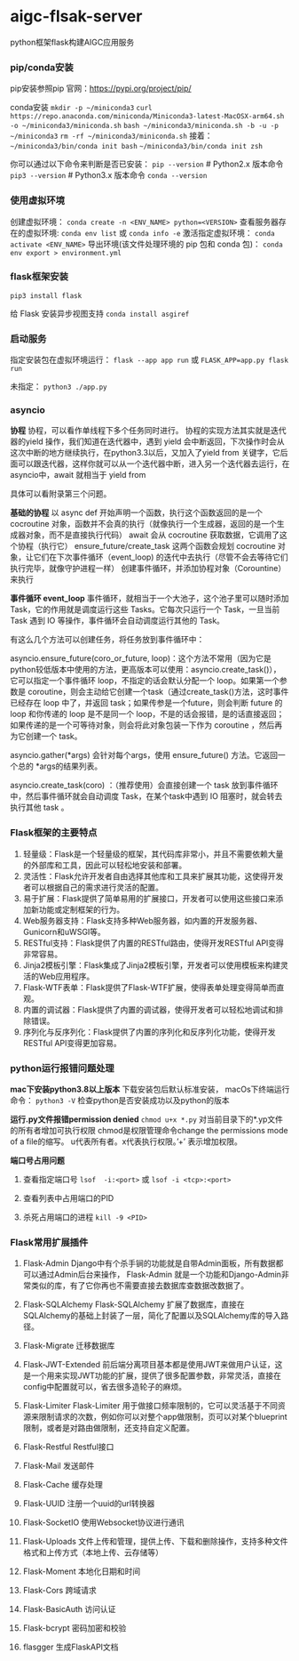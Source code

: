 # aigc-flsak-server
python框架flask构建AIGC应用服务


### pip/conda安装

pip安装参照pip 官网：https://pypi.org/project/pip/

conda安装
`mkdir -p ~/miniconda3`
`curl https://repo.anaconda.com/miniconda/Miniconda3-latest-MacOSX-arm64.sh -o ~/miniconda3/miniconda.sh`
`bash ~/miniconda3/miniconda.sh -b -u -p ~/miniconda3`
`rm -rf ~/miniconda3/miniconda.sh`
接着：
`~/miniconda3/bin/conda init bash`
`~/miniconda3/bin/conda init zsh`

你可以通过以下命令来判断是否已安装：
`pip --version`     # Python2.x 版本命令
`pip3 --version`   # Python3.x 版本命令
`conda --version`

### 使用虚拟环境

创建虚拟环境：
`conda create -n <ENV_NAME> python=<VERSION>`
查看服务器存在的虚拟环境:
`conda env list`  或 `conda info -e`
激活指定虚拟环境：
`conda activate <ENV_NAME>`
导出环境(该文件处理环境的 pip 包和 conda 包)：
`conda env export > environment.yml`

### flask框架安装

`pip3 install flask`

给 Flask 安装异步视图支持
`conda install asgiref`

### 启动服务

指定安装包在虚拟环境运行：
`flask --app app run` 或  `FLASK_APP=app.py flask run`

未指定：
`python3 ./app.py`

### asyncio

**协程**
协程，可以看作单线程下多个任务同时进行。
协程的实现方法其实就是迭代器的yield 操作，我们知道在迭代器中，遇到 yield 会中断返回，下次操作时会从这次中断的地方继续执行，在python3.3以后，又加入了yield from 关键字，它后面可以跟迭代器，这样你就可以从一个迭代器中断，进入另一个迭代器去运行，在 asyncio中，await 就相当于 yield from

具体可以看附录第三个问题。

**基础的协程**
以 async def 开始声明一个函数，执行这个函数返回的是一个 cocroutine 对象，函数并不会真的执行（就像执行一个生成器，返回的是一个生成器对象，而不是直接执行代码）
await 会从 cocroutine 获取数据，它调用了这个协程（执行它）
ensure_future/create_task 这两个函数会规划 cocroutine 对象，让它们在下次事件循环（event_loop) 的迭代中去执行（尽管不会去等待它们执行完毕，就像守护进程一样）
创建事件循环，并添加协程对象（Corountine）来执行

**事件循环 event_loop**
事件循环，就相当于一个大池子，这个池子里可以随时添加 Task，它的作用就是调度运行这些 Tasks。它每次只运行一个 Task，一旦当前 Task 遇到 IO 等操作，事件循环会自动调度运行其他的 Task。

有这么几个方法可以创建任务，将任务放到事件循环中：

asyncio.ensure_future(coro_or_future, loop)：这个方法不常用（因为它是python较低版本中使用的方法，更高版本可以使用：asyncio.create_task()）， 它可以指定一个事件循环 loop，不指定的话会默认分配一个 loop。如果第一个参数是 coroutine，则会主动给它创建一个task（通过create_task()方法，这时事件已经存在 loop 中了，并返回 task；如果传参是一个future，则会判断 future 的 loop 和你传递的 loop 是不是同一个 loop，不是的话会报错，是的话直接返回；如果传递的是一个可等待对象，则会将此对象包装一下作为 coroutine ，然后再为它创建一个 task。

asyncio.gather(*args) 会针对每个args，使用 ensure_future() 方法。它返回一个总的 *args的结果列表。

asyncio.create_task(coro) ：（推荐使用）会直接创建一个 task 放到事件循环中，然后事件循环就会自动调度 Task，在某个task中遇到 IO 阻塞时，就会转去执行其他 task 。

### Flask框架的主要特点

1. 轻量级：Flask是一个轻量级的框架，其代码库非常小，并且不需要依赖大量的外部库和工具，因此可以轻松地安装和部署。
2. 灵活性：Flask允许开发者自由选择其他库和工具来扩展其功能，这使得开发者可以根据自己的需求进行灵活的配置。
3. 易于扩展：Flask提供了简单易用的扩展接口，开发者可以使用这些接口来添加新功能或定制框架的行为。
4. Web服务器支持：Flask支持多种Web服务器，如内置的开发服务器、Gunicorn和uWSGI等。
5. RESTful支持：Flask提供了内置的RESTful路由，使得开发RESTful API变得非常容易。
6. Jinja2模板引擎：Flask集成了Jinja2模板引擎，开发者可以使用模板来构建灵活的Web应用程序。
7. Flask-WTF表单：Flask提供了Flask-WTF扩展，使得表单处理变得简单而直观。
8. 内置的调试器：Flask提供了内置的调试器，使得开发者可以轻松地调试和排除错误。
9. 序列化与反序列化：Flask提供了内置的序列化和反序列化功能，使得开发RESTful API变得更加容易。

### python运行报错问题处理

  **mac下安装python3.8以上版本**
  下载安装包后默认标准安装， macOs下终端运行命令：
  `python3 -V` 
  检查python是否安装成功以及python的版本

  **运行.py文件报错permission denied**
  `chmod u+x *.py`
  对当前目录下的*.yp文件的所有者增加可执行权限
  chmod是权限管理命令change the permissions mode of a file的缩写。
  u代表所有者。x代表执行权限。’+’ 表示增加权限。

  **端口号占用问题**

  1. 查看指定端口号
    `lsof  -i:<port>` 或 `lsof -i <tcp>:<port>`

  2. 查看列表中占用端口的PID
  3. 杀死占用端口的进程
    `kill -9 <PID>`

### Flask常用扩展插件
  
  1. Flask-Admin
   Django中有个杀手锏的功能就是自带Admin面板，所有数据都可以通过Admin后台来操作， Flask-Admin 就是一个功能和Django-Admin非常类似的库，有了它你再也不需要直接去数据库查数据改数据了。

  2. Flask-SQLAlchemy
  Flask-SQLAlchemy 扩展了数据库，直接在SQLAlchemy的基础上封装了一层，简化了配置以及SQLAlchemy库的导入路径。

  3. Flask-Migrate 迁移数据库

  4. Flask-JWT-Extended
  前后端分离项目基本都是使用JWT来做用户认证，这是一个用来实现JWT功能的扩展，提供了很多配置参数，非常灵活，直接在config中配置就可以，省去很多造轮子的麻烦。

  5. Flask-Limiter
  Flask-Limiter 用于做接口频率限制的，它可以灵活基于不同资源来限制请求的次数，例如你可以对整个app做限制，页可以对某个blueprint限制，或者是对路由做限制，还支持自定义配置。

  6. Flask-Restful  Restful接口
  7. Flask-Mail 发送邮件
  8. Flask-Cache 缓存处理
  9. Flask-UUID 注册一个uuid的url转换器
  10. Flask-SocketIO  使用Websocket协议进行通讯
  11. Flask-Uploads 文件上传和管理，提供上传、下载和删除操作，支持多种文件格式和上传方式（本地上传、云存储等）
  12. Flask-Moment 本地化日期和时间
  13. Flask-Cors 跨域请求
  14. Flask-BasicAuth 访问认证
  15. Flask-bcrypt 密码加密和校验
  16. flasgger 生成FlaskAPI文档
